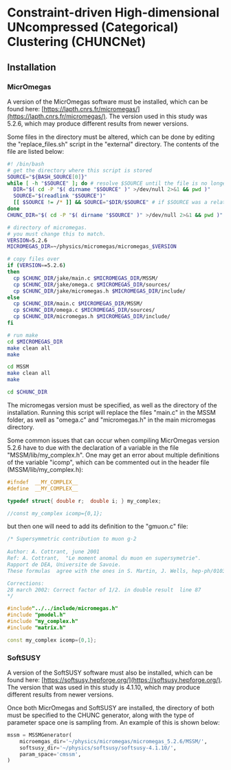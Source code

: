# Constraint-driven High-dimensional UNcompressed (Categorical) Clustering (CHUNCNet)

## Installation

### MicrOmegas
A version of the MicrOmegas software must be installed, which can be found here: [https://lapth.cnrs.fr/micromegas/](https://lapth.cnrs.fr/micromegas/).  The version used in this study was 5.2.6, which may produce different results from newer versions.

Some files in the directory must be altered, which can be done by editing the "replace_files.sh" script in the "external" directory.  The contents of the file are listed below:
```bash
#! /bin/bash
# get the directory where this script is stored
SOURCE="${BASH_SOURCE[0]}"
while [ -h "$SOURCE" ]; do # resolve $SOURCE until the file is no longer a symlink
  DIR="$( cd -P "$( dirname "$SOURCE" )" >/dev/null 2>&1 && pwd )"
  SOURCE="$(readlink "$SOURCE")"
  [[ $SOURCE != /* ]] && SOURCE="$DIR/$SOURCE" # if $SOURCE was a relative symlink, we need to resolve it relative to the path where the symlink file was located
done
CHUNC_DIR="$( cd -P "$( dirname "$SOURCE" )" >/dev/null 2>&1 && pwd )"

# directory of micromegas. 
# you must change this to match.
VERSION=5.2.6
MICROMEGAS_DIR=~/physics/micromegas/micromegas_$VERSION

# copy files over
if (VERSION==5.2.6)
then
  cp $CHUNC_DIR/jake/main.c $MICROMEGAS_DIR/MSSM/
  cp $CHUNC_DIR/jake/omega.c $MICROMEGAS_DIR/sources/
  cp $CHUNC_DIR/jake/micromegas.h $MICROMEGAS_DIR/include/
else
  cp $CHUNC_DIR/main.c $MICROMEGAS_DIR/MSSM/
  cp $CHUNC_DIR/omega.c $MICROMEGAS_DIR/sources/
  cp $CHUNC_DIR/micromegas.h $MICROMEGAS_DIR/include/
fi

# run make
cd $MICROMEGAS_DIR
make clean all
make

cd MSSM
make clean all
make

cd $CHUNC_DIR
```
The micromegas version must be specified, as well as the directory of the installation.  Running this script will replace the files "main.c" in the MSSM folder, as well as "omega.c" and "micromegas.h" in the main micromegas directory.

Some common issues that can occur when compiling MicrOmegas version 5.2.6 have to due with the declaration of a variable in the file "MSSM/lib/my_complex.h".  One may get an error about multiple definitions of the variable "icomp", which can be commented out in the header file (MSSM/lib/my_complex.h):
```c++
#ifndef  __MY_COMPLEX__
#define  __MY_COMPLEX__

typedef struct{ double r;  double i; } my_complex;

//const my_complex icomp={0,1};
```
but then one will need to add its definition to the "gmuon.c" file:
```c++
/* Supersymmetric contribution to muon g-2
      
Author: A. Cottrant, june 2001             
Ref: A. Cottrant,  "Le moment anomal du muon en supersymetrie".
Rapport de DEA, Universite de Savoie.
These formulas  agree with the ones in S. Martin, J. Wells, hep-ph/0103067

Corrections:
28 march 2002: Correct factor of 1/2. in double result  line 87 
*/

#include"../../include/micromegas.h"
#include "pmodel.h"
#include "my_complex.h"
#include "matrix.h"

const my_complex icomp={0,1};
```


### SoftSUSY
A version of the SoftSUSY software must also be installed, which can be found here: [https://softsusy.hepforge.org/](https://softsusy.hepforge.org/).  The version that was used in this study is 4.1.10, which may produce different results from newer versions.  

Once both MicrOmegas and SoftSUSY are installed, the directory of both must be specified to the CHUNC generator, along with the type of parameter space one is sampling from.  An example of this is shown below:
```python
mssm = MSSMGenerator(
    microemgas_dir='~/physics/micromegas/micromegas_5.2.6/MSSM/', 
    softsusy_dir='~/physics/softsusy/softsusy-4.1.10/',
    param_space='cmssm',
)
```